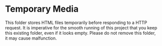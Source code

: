 # Temporary Media

This folder stores HTML files temporarily before responding to a HTTP request. It is imperative for the smooth running of this project that you keep this existing folder, even if it looks empty. Please do not remove this folder, it may cause malfunction.
